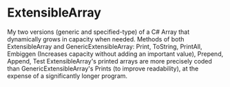 # ExtensibleArray
My two versions (generic and specified-type) of a C# Array that dynamically grows in capacity when needed.
Methods of both ExtensibleArray and GenericExtensibleArray:
   Print, ToString, PrintAll, Embiggen (Increases capacity without adding an important value), Prepend, Append, Test
ExtensibleArray's printed arrays are more precisely coded than GenericExtensibleArray's Prints (to improve readability), at the expense of a significantly longer program.
